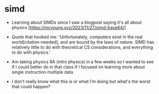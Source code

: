 # simd

- Learning about SIMDs since I saw a blogpost saying it's all about physics [https://mcyoung.xyz/2023/11/27/simd-base64/]

- Quote that hooked me: 'Unfortunately, computers exist in the real world[citation-needed], and are bound by the laws of nature. SIMD has relatively little to do with theoretical CS considerations, and everything to do with physics.'

- Am taking physics 8A (intro physics) in a few weeks so I wanted to see if I could better do in that class if I focused on learning more about single instruction multiple data

- I don't really know what this is or what I'm doing but what's the worst that could happen?
